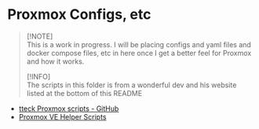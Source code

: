 # Proxmox Configs, etc

> [!NOTE]\
> This is a work in progress. I will be placing configs and yaml files and docker compose files, etc in here once I get a better feel for Proxmox and how it works.
>
> 
> [!INFO]\
> The scripts in this folder is from a wonderful dev and his website listed at the bottom of this README


- [tteck Proxmox scripts - GitHub](https://github.com/tteck/Proxmox/)
- [Proxmox VE Helper Scripts](https://tteck.github.io/Proxmox/)
